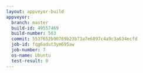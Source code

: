 ```yaml
---
layout: appveyor-build
appveyor:
  branch: master
  build-id: 49557469
  build-number: 563
  commit: 5537652b90769b23b73a7e6897c4a9c3a634ecfd
  job-id: fqg6adut3ym695aw
  job-number: 7
  os-name: Ubuntu
  test-result: 0
---
```

